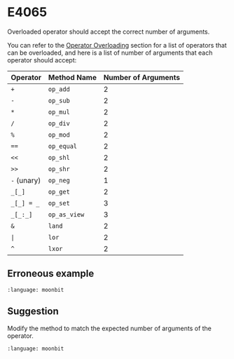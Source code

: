 # E4065

Overloaded operator should accept the correct number of arguments.

You can refer to the [Operator Overloading](../methods.md#operator-overloading)
section for a list of operators that can be overloaded, and here is a list of
number of arguments that each operator should accept:

| Operator | Method Name | Number of Arguments |
|----------|--------------|---------------------|
| `+` | `op_add` | 2 |
| `-` | `op_sub` | 2 |
| `*` | `op_mul` | 2 |
| `/` | `op_div` | 2 |
| `%` | `op_mod` | 2 |
| `==` | `op_equal` | 2 |
| `<<` | `op_shl` | 2 |
| `>>` | `op_shr` | 2 |
| `-` (unary) | `op_neg` | 1 |
| `_[_]` | `op_get` | 2 |
| `_[_] = _` | `op_set` | 3 |
| `_[_:_]` | `op_as_view` | 3 |
| `&` | `land` | 2 |
| `\|` | `lor` | 2 |
| `^` | `lxor` | 2 |

## Erroneous example

```{literalinclude} /sources/error_codes/E4065_error/top.mbt
:language: moonbit
```

## Suggestion

Modify the method to match the expected number of arguments of the operator.

```{literalinclude} /sources/error_codes/E4065_fixed/top.mbt
:language: moonbit
```
